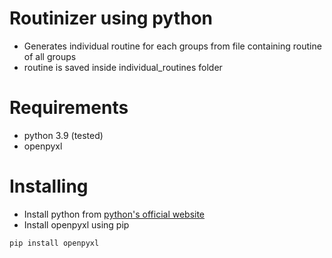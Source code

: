 # Routinizer using python
- Generates individual routine for each groups from file containing routine of all groups
- routine is saved inside individual_routines folder

# Requirements
- python 3.9 (tested)
- openpyxl

# Installing
- Install python from [python's official website](https://www.python.org/)
- Install openpyxl using pip
```
pip install openpyxl
```